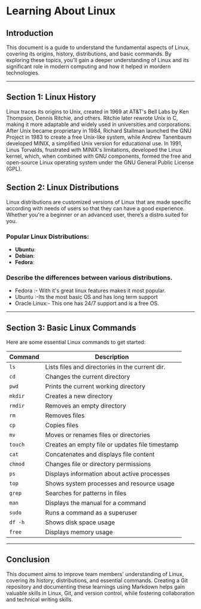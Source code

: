 # Learning About Linux

## Introduction 
This document is a guide to understand the fundamental aspects of Linux, covering its origins, history, distributions, and basic commands. By exploring these topics, you'll gain a deeper understanding of Linux and its significant role in modern computing and how it helped in mordern technologies.

---

## Section 1: Linux History 

Linux traces its origins to Unix, created in 1969 at AT&T's Bell Labs by Ken Thompson, Dennis Ritchie, and others. Ritchie later rewrote Unix in C, making it more adaptable and widely used in universities and corporations. After Unix became proprietary in 1984, Richard Stallman launched the GNU Project in 1983 to create a free Unix-like system, while Andrew Tanenbaum developed MINIX, a simplified Unix version for educational use. In 1991, Linus Torvalds, frustrated with MINIX's limitations, developed the Linux kernel, which, when combined with GNU components, formed the free and open-source Linux operating system under the GNU General Public License (GPL).

## Section 2: Linux Distributions 
Linux distributions are customized versions of Linux that are made specific according with needs of users so that they can have a good experience. Whether you're a beginner or an advanced user, there’s a distro suited for you.

### Popular Linux Distributions:

- **Ubuntu**: 
- **Debian**:
- **Fedora**: 
### Describe the differences between various distributions.
 - Fedora :- With it's great linux features makes it most popular.
 - Ubuntu :-Its the most basic OS and has long term support
 - Oracle Linux:- This one has 24/7 support and is a free OS.










---

## Section 3: Basic Linux Commands

Here are some essential Linux commands to get started:

| Command   | Description                                      |
|-----------|--------------------------------------------------|
| `ls`      | Lists files and directories in the current dir.  |
| `cd`      | Changes the current directory                    |
| `pwd`     | Prints the current working directory             |
| `mkdir`   | Creates a new directory                          |
| `rmdir`   | Removes an empty directory                       |
| `rm`      | Removes files                                    |
| `cp`      | Copies files                                     |
| `mv`      | Moves or renames files or directories            |
| `touch`   | Creates an empty file or updates file timestamp  |
| `cat`     | Concatenates and displays file content           |
| `chmod`   | Changes file or directory permissions            |
| `ps`      | Displays information about active processes      |
| `top`     | Shows system processes and resource usage        |
| `grep`    | Searches for patterns in files                   |
| `man`     | Displays the manual for a command                |
| `sudo`    | Runs a command as a superuser                    |
| `df -h`   | Shows disk space usage                           |
| `free`    | Displays memory usage                            |

---

## Conclusion 

This document aims to improve team members' understanding of Linux, covering its history, distributions, and essential commands. Creating a Git repository and documenting these learnings using Markdown helps gain valuable skills in Linux, Git, and version control, while fostering collaboration and technical writing skills.
